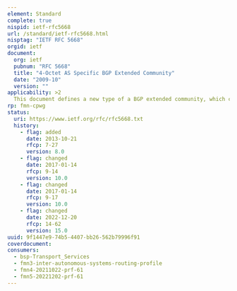 ```yaml
---
element: Standard
complete: true
nispid: ietf-rfc5668
url: /standard/ietf-rfc5668.html
nisptag: "IETF RFC 5668"
orgid: ietf
document:
  org: ietf
  pubnum: "RFC 5668"
  title: "4-Octet AS Specific BGP Extended Community"
  date: "2009-10"
  version: ""
applicability: >2
  This document defines a new type of a BGP extended community, which carries a 4-octet Autonomous System (AS) number.
rp: fmn-cpwg
status:
  uri: https://www.ietf.org/rfc/rfc5668.txt
  history: 
    - flag: added
      date: 2013-10-21
      rfcp: 7-27
      version: 8.0
    - flag: changed
      date: 2017-01-14
      rfcp: 9-14
      version: 10.0
    - flag: changed
      date: 2017-01-14
      rfcp: 9-17
      version: 10.0
    - flag: changed
      date: 2022-12-20
      rfcp: 14-62
      version: 15.0
uuid: 9f1447e9-74b5-4407-bb26-562b79996f91
coverdocument:
consumers:
  - bsp-Transport_Services
  - fmn3-inter-autonomous-systems-routing-profile
  - fmn4-20211022-prf-61
  - fmn5-20221202-prf-61
---
```

